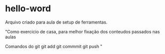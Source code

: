 # hello-word

Arquivo criado para aula de setup de ferramentas.

"Como exercicio de casa, para melhor fixação dos conteudos passados nas aulas

Comandos do git
git add
git commmit
git push
"